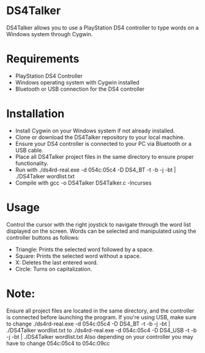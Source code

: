 # DS4Talker
DS4Talker allows you to use a PlayStation DS4 controller to type words on a Windows system through Cygwin. 

# Requirements
* PlayStation DS4 Controller
* Windows operating system with Cygwin installed
* Bluetooth or USB connection for the DS4 controller

# Installation
* Install Cygwin on your Windows system if not already installed.
* Clone or download the DS4Talker repository to your local machine.
* Ensure your DS4 controller is connected to your PC via Bluetooth or a USB cable.
* Place all DS4Talker project files in the same directory to ensure proper functionality.
* Run with ./ds4rd-real.exe -d 054c:05c4 -D DS4_BT -t -b -j -bt | ./DS4Talker wordlist.txt
* Compile with gcc -o DS4Talker DS4Talker.c -lncurses

# Usage
Control the cursor with the right joystick to navigate through the word list displayed on the screen. Words can be selected and manipulated using the controller buttons as follows:

* Triangle: Prints the selected word followed by a space.
* Square: Prints the selected word without a space.
* X: Deletes the last entered word.
* Circle: Turns on capitalization. 

# Note:
Ensure all project files are located in the same directory, and the controller is connected before launching the program.
If you're using USB, make sure to change ./ds4rd-real.exe -d 054c:05c4 -D DS4_BT -t -b -j -bt | ./DS4Talker wordlist.txt
to ./ds4rd-real.exe -d 054c:05c4 -D DS4_USB -t -b -j -bt | ./DS4Talker wordlist.txt
Also depending on your controller you may have to change 054c:05c4 to 054c:09cc
